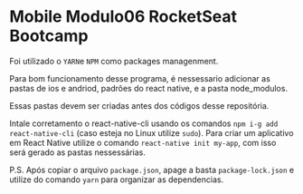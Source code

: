 # Mobile Modulo06 RocketSeat Bootcamp

Foi utilizado o `YARN`e `NPM` como packages managenment.

Para bom funcionamento desse programa, é nessessario adicionar as pastas de ios e andriod, 
padrões do react native, e a pasta node_modulos.

Essas pastas devem ser criadas antes dos códigos desse repositória.

Intale corretamento o react-native-cli usando os comandos `npm i-g add react-native-cli` (caso esteja no Linux utilize `sudo`).
Para criar um aplicativo em React Native utilize o comando `react-native init my-app`, com isso será gerado as pastas nessessárias.

P.S. Após copiar o arquivo `package.json`, apage a basta `package-lock.json` e utilize do comando `yarn` para organizar as dependencias.

